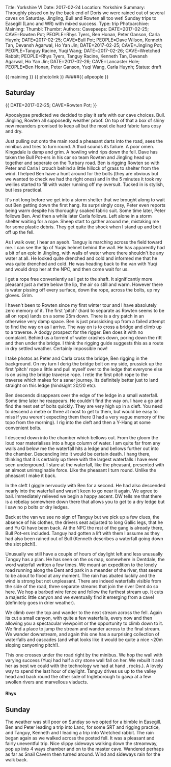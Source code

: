 Title: Yorkshire VI
Date: 2017-02-24
Location: Yorkshire
Summary: Throughly pissed on by the back end of Doris we were rained out of several caves on Saturday. Jingling, Bull and Rowten all too wet! Sunday trips to Easegill (Lanc and WR) with mixed success.
Type: trip
Photoarchive:
Mainimg:
Thumbl: 
Thumbr: 
Authors:
Cavepeeps: DATE=2017-02-25; CAVE=Rowten Pot; PEOPLE=Rhys Tyers, Ben Honan, Peter Ganson, Carla Huynh;
           DATE=2017-02-25; CAVE=Bull Pot; PEOPLE=Dave Wilson, Kenneth Tan, Devansh Agarwal, Ho Yan Jin;
           DATE=2017-02-25; CAVE=Jingling Pot; PEOPLE=Tanguy Racine, Yuqi Wang;
           DATE=2017-02-26; CAVE=Wretched Rabbit; PEOPLE=Rhys Tyers, Tanguy Racine, Kenneth Tan, Devansh Agarwal, Ho Yan Jin;
           DATE=2017-02-26; CAVE=Lancaster Hole; PEOPLE=Ben Honan, Peter Ganson, Yuqi Wang, Carla Huynh;
Status: draft

{{ mainimg }}
{{ photolink }}
#####{{ allpeople }}

## Saturday

{{ DATE=2017-02-25; CAVE=Rowten Pot; }}

Apocalypse predicted we decided to play it safe with our cave choices. Bull. Jingling, Rowten all supposedly weather proof. On top of that a box of shiny new meanders promised to keep all but the most die hard fabric fans cosy and dry. 

Just pulling out onto the main road a pheasant darts into the road, sees the minibus and tries to turn round. A thud sounds its failure. A poor omen. Kingsdale is damp and grim. A howling wind rips down the fell. Dave has taken the Bull Pot-ers in his car so team Rowten and Jingling head up together and seperate on the Turbary road. Ben is rigging Rowten so with Peter and Carla I crouch behind a little hillock of grass to shelter from the wind. I helped Ben have a hunt around for the bolts (they are obvious but we wanted to check we had the right ones) and in the 5 minutes it took my wellies started to fill with water running off my oversuit. Tucked in is stylish, but less practical.

It's not long before we get into a storm shelter that we brought along to wait out Ben getting down the first hang. Its surprisingly cosy, Peter even reports being warm despite his thoroughly soaked fabric suit. Some time later, Peter follows Ben. And then a while later Carla follows. Left alone in a storm shelter waiting for a rope. Sheep start to gather around me, mistaking me for some plastic debris. They get quite the shock when I stand up and bolt off up the fell.

As I walk over, I hear an ayeoh. Tanguy is marching across the field toward me. I can see the tip of Yuqis helmet behind the wall. He has apparently had a bit of an epic in Jingling, with walls of water where there shouldn't be any water at all. He looked quite drenched and cold and informed me that he was quite drenched and cold. He was heading back to the van with Yuqi and would drop her at the NPC, and then come wait for us. 

I get a rope free conveniently as I get to the shaft. It significantly more pleasant just a metre below the lip, the air so still and warm. However there is water pissing off every surface, down the rope, across the bolts, up my gloves. Grim.

I haven't been to Rowten since my first winter tour and I have absolutely zero memory of it. The first 'pitch' (hard to separate as Rowten seems to be all on rope) lands on a some 25m down. There is a dry patch in an otherwise very damp space. Ben is just prussicking up from a failed attempt to find the way on as I arrive. The way on is to cross a bridge and climb up to a traverse. A dodgy prospect for the rigger. Ben does it with no complaint. Behind us a torrent of water crashes down, poring down the rift and then under the bridge. I think the rigging guide suggests this as a route in dry settled weather. Certainly impossible now!

I take photos as Peter and Carla cross the bridge, Ben rigging in the background. On my turn I derig the bridge bolt on my side, prussick up the first 'pitch' rope a little and pull myself over to the ledge that everyone else is on using the bridge traverse rope. I retie the first pitch rope to the traverse which makes for a saner journey. Its definitely better just to land straight on this ledge (hindsight 20/20 etc).

Ben descends disappears over the edge of the ledge in a small waterfall. Some time later he reappears. He couldn't find the way on. I have a go and find the next set of bolts quickly. They are very high up in a cleft. You need to descend a metre or three at most to get to them, but would be easy to miss if you weren't expecting them there (I had a very vague memory of the topo from the morning). I rig into the cleft and then a Y-Hang at some convenient bolts. 

I descend down into the chamber which bellows out. From the gloom the loud roar materialises into a huge column of water. I am quite far from any walls and below me the waterfall hits a ledge and bellows further out into the chamber. Descending into it would be certain death. I hang there, thinking that it is certainly up there with the largest waterfalls I have ever seen underground. I stare at the waterfall, like the pheasant, presented with an almost unimaginable force. Like the pheasant I turn round. Unlike the pheasant I make it back. 

In the cleft I giggle nervously with Ben for a second. He had also descended nearly into the waterfall and wasn't keen to go near it again. We agree to bail. Immediately relieved we begin a happy ascent. DW tells me that there is a rebelay somewhere down there that allows you to get to a dry ledge but I saw no p bolts or dry ledges.

Back at the van we see no sign of Tanguy but we pick up a few clues, the absence of his clothes, the drivers seat adjusted to long Gallic legs, that he and Yu Qi have been back. At the NPC the rest of the gang is already there, Bull Pot-ers included. Tanguy had gotten a lift with them I assume as they had also been rained out of Bull (Kenneth describes a waterfall going down the slot pitch!).

Unusually we still have a couple of hours of daylight left and less unusually Tanguy has a plan. He has seen on the os map, somewhere in Dentdale, the word waterfall written a few times. We mount an expedition to the lonely road running along the Dent and park in a meander of the river, that seems to be about to flood at any moment. The rain has abated luckily and the wind is strong but not unpleasant. There are indeed waterfalls visible from the side of the road, three separate streams that join the river Dent do so here. We hop a barbed wire fence and follow the furthest stream up. It cuts a majestic little canyon and we eventually find it emerging from a cave! (definitely goes in drier weather). 

We climb over the top and wander to the next stream across the fell. Again its cut a small canyon, with quite a few waterfalls, every now and then allowing you a spectacular viewpoint or the opportunity to climb down to it. We find a place to jump the stream and wander across to the final stream. We wander downstream, and again this one has a surprising collection of waterfalls and cascades (and what looks like it would be quite a nice ~20m sloping canyoning pitch!).

This one crosses under the road right by the minibus. We hop the wall with varying success (Yuqi had half a dry stone wall fall on her. We rebuilt it and her as best we could with the technology we had at hand , rocks.). A lovely way to spend the last hour of daylight. Tanguy drives us up to the valley head and back round the other side of Ingleborough to gawp at a few swollen rivers and marvellous viaducts.

#### Rhys

## Sunday

The weather was still poor on Sunday so we opted for a bimble in Easegill. Ben and Peter leading a trip into Lanc, for some SRT and rigging practice, and Tanguy, Kenneth and I leading a trip into Wretched rabbit. The rain began again as we walked across the posted fell. It was a pleasant and fairly uneventful trip. Nice slippy sideways walking down the streamway, pop up into 4 ways chamber and on to the master cave. Wandered perhaps as far as Snail Cavern then turned around. Wind and sideways rain for the walk back.
